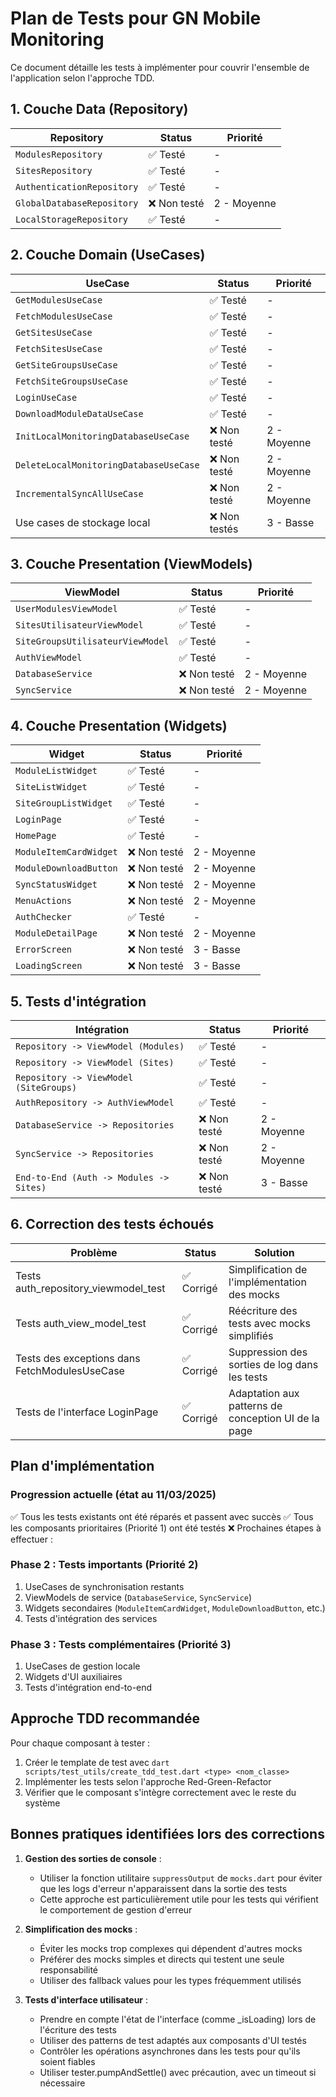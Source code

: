 # Plan de Tests pour GN Mobile Monitoring

Ce document détaille les tests à implémenter pour couvrir l'ensemble de l'application selon l'approche TDD.

## 1. Couche Data (Repository)

| Repository | Status | Priorité |
|------------|--------|----------|
| `ModulesRepository` | ✅ Testé | - |
| `SitesRepository` | ✅ Testé | - |
| `AuthenticationRepository` | ✅ Testé | - |
| `GlobalDatabaseRepository` | ❌ Non testé | 2 - Moyenne |
| `LocalStorageRepository` | ✅ Testé | - |

## 2. Couche Domain (UseCases)

| UseCase | Status | Priorité |
|---------|--------|----------|
| `GetModulesUseCase` | ✅ Testé | - |
| `FetchModulesUseCase` | ✅ Testé | - |
| `GetSitesUseCase` | ✅ Testé | - |
| `FetchSitesUseCase` | ✅ Testé | - |
| `GetSiteGroupsUseCase` | ✅ Testé | - |
| `FetchSiteGroupsUseCase` | ✅ Testé | - |
| `LoginUseCase` | ✅ Testé | - |
| `DownloadModuleDataUseCase` | ✅ Testé | - |
| `InitLocalMonitoringDatabaseUseCase` | ❌ Non testé | 2 - Moyenne |
| `DeleteLocalMonitoringDatabaseUseCase` | ❌ Non testé | 2 - Moyenne |
| `IncrementalSyncAllUseCase` | ❌ Non testé | 2 - Moyenne |
| Use cases de stockage local | ❌ Non testés | 3 - Basse |

## 3. Couche Presentation (ViewModels)

| ViewModel | Status | Priorité |
|-----------|--------|----------|
| `UserModulesViewModel` | ✅ Testé | - |
| `SitesUtilisateurViewModel` | ✅ Testé | - |
| `SiteGroupsUtilisateurViewModel` | ✅ Testé | - |
| `AuthViewModel` | ✅ Testé | - |
| `DatabaseService` | ❌ Non testé | 2 - Moyenne |
| `SyncService` | ❌ Non testé | 2 - Moyenne |

## 4. Couche Presentation (Widgets)

| Widget | Status | Priorité |
|--------|--------|----------|
| `ModuleListWidget` | ✅ Testé | - |
| `SiteListWidget` | ✅ Testé | - |
| `SiteGroupListWidget` | ✅ Testé | - |
| `LoginPage` | ✅ Testé | - |
| `HomePage` | ✅ Testé | - |
| `ModuleItemCardWidget` | ❌ Non testé | 2 - Moyenne |
| `ModuleDownloadButton` | ❌ Non testé | 2 - Moyenne |
| `SyncStatusWidget` | ❌ Non testé | 2 - Moyenne |
| `MenuActions` | ❌ Non testé | 2 - Moyenne |
| `AuthChecker` | ✅ Testé | - |
| `ModuleDetailPage` | ❌ Non testé | 2 - Moyenne |
| `ErrorScreen` | ❌ Non testé | 3 - Basse |
| `LoadingScreen` | ❌ Non testé | 3 - Basse |

## 5. Tests d'intégration

| Intégration | Status | Priorité |
|-------------|--------|----------|
| `Repository -> ViewModel (Modules)` | ✅ Testé | - |
| `Repository -> ViewModel (Sites)` | ✅ Testé | - |
| `Repository -> ViewModel (SiteGroups)` | ✅ Testé | - |
| `AuthRepository -> AuthViewModel` | ✅ Testé | - |
| `DatabaseService -> Repositories` | ❌ Non testé | 2 - Moyenne |
| `SyncService -> Repositories` | ❌ Non testé | 2 - Moyenne |
| `End-to-End (Auth -> Modules -> Sites)` | ❌ Non testé | 3 - Basse |

## 6. Correction des tests échoués

| Problème | Status | Solution |
|----------|--------|----------|
| Tests auth_repository_viewmodel_test | ✅ Corrigé | Simplification de l'implémentation des mocks |
| Tests auth_view_model_test | ✅ Corrigé | Réécriture des tests avec mocks simplifiés |
| Tests des exceptions dans FetchModulesUseCase | ✅ Corrigé | Suppression des sorties de log dans les tests |
| Tests de l'interface LoginPage | ✅ Corrigé | Adaptation aux patterns de conception UI de la page |

## Plan d'implémentation

### Progression actuelle (état au 11/03/2025)
✅ Tous les tests existants ont été réparés et passent avec succès
✅ Tous les composants prioritaires (Priorité 1) ont été testés
❌ Prochaines étapes à effectuer :

### Phase 2 : Tests importants (Priorité 2)
1. UseCases de synchronisation restants
2. ViewModels de service (`DatabaseService`, `SyncService`)
3. Widgets secondaires (`ModuleItemCardWidget`, `ModuleDownloadButton`, etc.)
4. Tests d'intégration des services

### Phase 3 : Tests complémentaires (Priorité 3)
1. UseCases de gestion locale
2. Widgets d'UI auxiliaires 
3. Tests d'intégration end-to-end

## Approche TDD recommandée

Pour chaque composant à tester :

1. Créer le template de test avec `dart scripts/test_utils/create_tdd_test.dart <type> <nom_classe>`
2. Implémenter les tests selon l'approche Red-Green-Refactor
3. Vérifier que le composant s'intègre correctement avec le reste du système

## Bonnes pratiques identifiées lors des corrections

1. **Gestion des sorties de console** :
   - Utiliser la fonction utilitaire `suppressOutput` de `mocks.dart` pour éviter que les logs d'erreur n'apparaissent dans la sortie des tests
   - Cette approche est particulièrement utile pour les tests qui vérifient le comportement de gestion d'erreur

2. **Simplification des mocks** :
   - Éviter les mocks trop complexes qui dépendent d'autres mocks
   - Préférer des mocks simples et directs qui testent une seule responsabilité
   - Utiliser des fallback values pour les types fréquemment utilisés

3. **Tests d'interface utilisateur** :
   - Prendre en compte l'état de l'interface (comme _isLoading) lors de l'écriture des tests
   - Utiliser des patterns de test adaptés aux composants d'UI testés
   - Contrôler les opérations asynchrones dans les tests pour qu'ils soient fiables
   - Utiliser tester.pumpAndSettle() avec précaution, avec un timeout si nécessaire